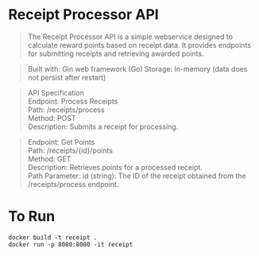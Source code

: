 # Receipt Processor API

>The Receipt Processor API is a simple webservice designed to calculate reward points based on receipt data. It provides endpoints for submitting receipts and retrieving awarded points.

>Built with: Gin web framework (Go)
Storage: In-memory (data does not persist after restart)

>API Specification \
Endpoint: Process Receipts \
Path: /receipts/process \
Method: POST \
Description: Submits a receipt for processing. 

>Endpoint: Get Points \
Path: /receipts/{id}/points \
Method: GET \
Description: Retrieves points for a processed receipt. \
Path Parameter:
id (string): The ID of the receipt obtained from the /receipts/process endpoint.

# To Run

```
docker build -t receipt .  
docker run -p 8080:8080 -it receipt 
``` 
